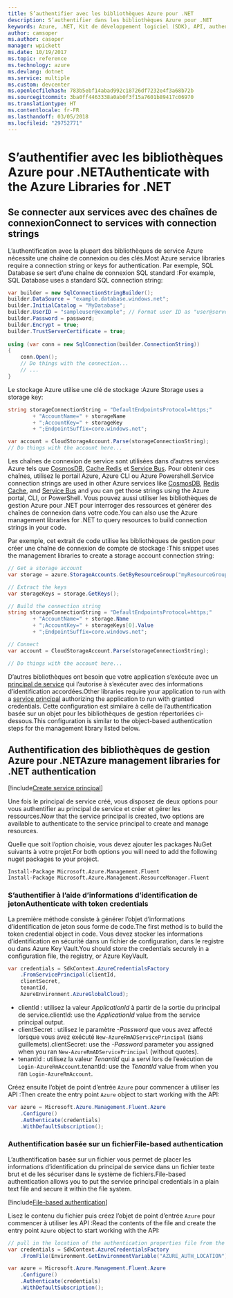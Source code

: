```yaml
---
title: S’authentifier avec les bibliothèques Azure pour .NET
description: S’authentifier dans les bibliothèques Azure pour .NET
keywords: Azure, .NET, Kit de développement logiciel (SDK), API, authentification, Active Directory, principal du service
author: camsoper
ms.author: casoper
manager: wpickett
ms.date: 10/19/2017
ms.topic: reference
ms.technology: azure
ms.devlang: dotnet
ms.service: multiple
ms.custom: devcenter
ms.openlocfilehash: 783b5ebf14abad992c18726df7232e4f3a68b72b
ms.sourcegitcommit: 3ba0ff4463338a0ab0f3f15a7601b89417c06970
ms.translationtype: HT
ms.contentlocale: fr-FR
ms.lasthandoff: 03/05/2018
ms.locfileid: "29752771"
---
```

# <a name="authenticate-with-the-azure-libraries-for-net"></a><span data-ttu-id="227cd-104">S’authentifier avec les bibliothèques Azure pour .NET</span><span class="sxs-lookup"><span data-stu-id="227cd-104">Authenticate with the Azure Libraries for .NET</span></span>

## <a name="connect-to-services-with-connection-strings"></a><span data-ttu-id="227cd-105">Se connecter aux services avec des chaînes de connexion</span><span class="sxs-lookup"><span data-stu-id="227cd-105">Connect to services with connection strings</span></span>

<span data-ttu-id="227cd-106">L’authentification avec la plupart des bibliothèques de service Azure nécessite une chaîne de connexion ou des clés.</span><span class="sxs-lookup"><span data-stu-id="227cd-106">Most Azure service libraries require a connection string or keys for authentication.</span></span> <span data-ttu-id="227cd-107">Par exemple, SQL Database se sert d’une chaîne de connexion SQL standard :</span><span class="sxs-lookup"><span data-stu-id="227cd-107">For example, SQL Database uses a standard SQL connection string:</span></span>

```csharp
var builder = new SqlConnectionStringBuilder();
builder.DataSource = "example.database.windows.net";
builder.InitialCatalog = "MyDatabase";
builder.UserID = "sampleuser@example"; // Format user ID as "user@server"
builder.Password = password;
builder.Encrypt = true;
builder.TrustServerCertificate = true;
                
using (var conn = new SqlConnection(builder.ConnectionString))
{
    conn.Open();
    // Do things with the connection...
    // ...
}
```

<span data-ttu-id="227cd-108">Le stockage Azure utilise une clé de stockage :</span><span class="sxs-lookup"><span data-stu-id="227cd-108">Azure Storage uses a storage key:</span></span>

```csharp
string storageConnectionString = "DefaultEndpointsProtocol=https;"
        + "AccountName=" + storageName
        + ";AccountKey=" + storageKey
        + ";EndpointSuffix=core.windows.net";

var account = CloudStorageAccount.Parse(storageConnectionString);
// Do things with the account here...
```

<span data-ttu-id="227cd-109">Les chaînes de connexion de service sont utilisées dans d’autres services Azure tels que [CosmosDB](/azure/documentdb/documentdb-dotnet-application#a-nametoc395637769astep-5-wiring-up-azure-cosmos-db), [Cache Redis](/azure/redis-cache/cache-dotnet-how-to-use-azure-redis-cache) et [Service Bus](/azure/service-bus-messaging/service-bus-dotnet-get-started-with-queues). Pour obtenir ces chaînes, utilisez le portail Azure, Azure CLI ou Azure Powershell.</span><span class="sxs-lookup"><span data-stu-id="227cd-109">Service connection strings are used in other Azure services like [CosmosDB](/azure/documentdb/documentdb-dotnet-application#a-nametoc395637769astep-5-wiring-up-azure-cosmos-db), [Redis Cache](/azure/redis-cache/cache-dotnet-how-to-use-azure-redis-cache), and [Service Bus](/azure/service-bus-messaging/service-bus-dotnet-get-started-with-queues) and you can get those strings using the Azure portal, CLI, or PowerShell.</span></span>  <span data-ttu-id="227cd-110">Vous pouvez aussi utiliser les bibliothèques de gestion Azure pour .NET pour interroger des ressources et générer des chaînes de connexion dans votre code.</span><span class="sxs-lookup"><span data-stu-id="227cd-110">You can also use the Azure management libraries for .NET to query resources to build connection strings in your code.</span></span> 

<span data-ttu-id="227cd-111">Par exemple, cet extrait de code utilise les bibliothèques de gestion pour créer une chaîne de connexion de compte de stockage :</span><span class="sxs-lookup"><span data-stu-id="227cd-111">This snippet uses the management libraries to create a storage account connection string:</span></span>

```csharp
// Get a storage account
var storage = azure.StorageAccounts.GetByResourceGroup("myResourceGroup", "myStorageAccount");

// Extract the keys
var storageKeys = storage.GetKeys();

// Build the connection string
string storageConnectionString = "DefaultEndpointsProtocol=https;"
        + "AccountName=" + storage.Name
        + ";AccountKey=" + storageKeys[0].Value
        + ";EndpointSuffix=core.windows.net";

// Connect
var account = CloudStorageAccount.Parse(storageConnectionString);

// Do things with the account here...
```

<span data-ttu-id="227cd-112">D’autres bibliothèques ont besoin que votre application s’exécute avec un [principal de service](https://docs.microsoft.com/azure/active-directory/develop/active-directory-application-objects) qui l’autorise à s’exécuter avec des informations d’identification accordées.</span><span class="sxs-lookup"><span data-stu-id="227cd-112">Other libraries require your application to run with a [service principal](https://docs.microsoft.com/azure/active-directory/develop/active-directory-application-objects) authorizing the application to run with granted credentials.</span></span> <span data-ttu-id="227cd-113">Cette configuration est similaire à celle de l’authentification basée sur un objet pour les bibliothèques de gestion répertoriées ci-dessous.</span><span class="sxs-lookup"><span data-stu-id="227cd-113">This configuration is similar to the object-based authentication steps for the management library listed below.</span></span>

## <a name="mgmt-auth"></a><span data-ttu-id="227cd-114">Authentification des bibliothèques de gestion Azure pour .NET</span><span class="sxs-lookup"><span data-stu-id="227cd-114">Azure management libraries for .NET authentication</span></span>

[!include[Create service principal](includes/create-sp.md)]

<span data-ttu-id="227cd-115">Une fois le principal de service créé, vous disposez de deux options pour vous authentifier au principal de service et créer et gérer les ressources.</span><span class="sxs-lookup"><span data-stu-id="227cd-115">Now that the service principal is created, two options are available to authenticate to the service principal to create and manage resources.</span></span>

<span data-ttu-id="227cd-116">Quelle que soit l’option choisie, vous devez ajouter les packages NuGet suivants à votre projet.</span><span class="sxs-lookup"><span data-stu-id="227cd-116">For both options you will need to add the following nuget packages to your project.</span></span>

```
Install-Package Microsoft.Azure.Management.Fluent
Install-Package Microsoft.Azure.Management.ResourceManager.Fluent
```

### <a name="authenticate-with-token-credentials"></a><span data-ttu-id="227cd-117">S’authentifier à l’aide d’informations d’identification de jeton</span><span class="sxs-lookup"><span data-stu-id="227cd-117">Authenticate with token credentials</span></span>

<span data-ttu-id="227cd-118">La première méthode consiste à générer l’objet d’informations d’identification de jeton sous forme de code.</span><span class="sxs-lookup"><span data-stu-id="227cd-118">The first method is to build the token credential object in code.</span></span>  <span data-ttu-id="227cd-119">Vous devez stocker les informations d’identification en sécurité dans un fichier de configuration, dans le registre ou dans Azure Key Vault.</span><span class="sxs-lookup"><span data-stu-id="227cd-119">You should store the credentials securely in a configuration file, the registry, or Azure KeyVault.</span></span>

```csharp
var credentials = SdkContext.AzureCredentialsFactory
    .FromServicePrincipal(clientId,
    clientSecret,
    tenantId, 
    AzureEnvironment.AzureGlobalCloud);
```

- <span data-ttu-id="227cd-120">clientId : utilisez la valeur *ApplicationId* à partir de la sortie du principal de service.</span><span class="sxs-lookup"><span data-stu-id="227cd-120">clientId: use the *ApplicationId* value from the service principal output.</span></span>
- <span data-ttu-id="227cd-121">clientSecret : utilisez le paramètre *-Password* que vous avez affecté lorsque vous avez exécuté `New-AzureRmADServicePrincipal` (sans guillemets).</span><span class="sxs-lookup"><span data-stu-id="227cd-121">clientSecret: use the *-Password* parameter you assigned when you ran `New-AzureRmADServicePrincipal` (without quotes).</span></span>
- <span data-ttu-id="227cd-122">tenantId : utilisez la valeur *TenantId* qui a servi lors de l’exécution de `Login-AzureRmAccount`.</span><span class="sxs-lookup"><span data-stu-id="227cd-122">tenantId: use the *TenantId* value from when you ran `Login-AzureRmAccount`.</span></span>

<span data-ttu-id="227cd-123">Créez ensuite l’objet de point d’entrée `Azure` pour commencer à utiliser les API :</span><span class="sxs-lookup"><span data-stu-id="227cd-123">Then create the entry point `Azure` object to start working with the API:</span></span>

```csharp
var azure = Microsoft.Azure.Management.Fluent.Azure
    .Configure()
    .Authenticate(credentials)
    .WithDefaultSubscription();
```

### <a name="mgmt-file"></a><span data-ttu-id="227cd-124">Authentification basée sur un fichier</span><span class="sxs-lookup"><span data-stu-id="227cd-124">File-based authentication</span></span>

<span data-ttu-id="227cd-125">L’authentification basée sur un fichier vous permet de placer les informations d’identification du principal de service dans un fichier texte brut et de les sécuriser dans le système de fichiers.</span><span class="sxs-lookup"><span data-stu-id="227cd-125">File-based authentication allows you to put the service principal credentials in a plain text file and secure it within the file system.</span></span>

[!include[File-based authentication](includes/file-based-auth.md)]

<span data-ttu-id="227cd-126">Lisez le contenu du fichier puis créez l’objet de point d’entrée `Azure` pour commencer à utiliser les API :</span><span class="sxs-lookup"><span data-stu-id="227cd-126">Read the contents of the file and create the entry point `Azure` object to start working with the API:</span></span>

```csharp
// pull in the location of the authentication properties file from the environment 
var credentials = SdkContext.AzureCredentialsFactory
    .FromFile(Environment.GetEnvironmentVariable("AZURE_AUTH_LOCATION"));

var azure = Microsoft.Azure.Management.Fluent.Azure
    .Configure()
    .Authenticate(credentials)
    .WithDefaultSubscription();
```
